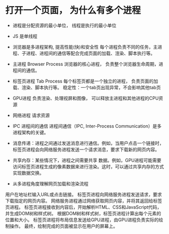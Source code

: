 # 打开一个页面， 为什么有多个进程
- 进程是分配资源的最小单位， 线程是执行的最小单位

- JS 是单线程
- 浏览器是多进程架构, 提高性能(快)和安全性
  每个进程负责不同的任务，主进程、子进程、进程间的通信等配合完成页面的加载、渲染、脚本执行等。
- 主进程 Browser Process 
  浏览器的核心进程， 负责整个浏览器生命周期，进程间的通信。
- 标签页进程 Tab Process
  每个标签页都是一个独立的进程， 负责页面的加载、渲染、脚本执行等。
  稳定性：一个tab页出现异常，不会影响其他tab页
- GPU进程
 负责渲染、处理视屏和图像， 可以释放主进程和其他进程的CPU资源
- 网络进程
 请求资源

- IPC 进程间的通信
进程间通信（IPC, Inter-Process Communication）是多进程架构的关键。
- 消息传递：进程之间通过发送消息进行通信。例如，当用户点击一个链接时，标签页进程会向网络服务进程发送一个请求消息，要求下载新的网页内容。
- 共享内存：某些情况下，进程之间需要共享
数据。例如，GPU进程可能需要访问标签页进程生成的像素数据来进行渲染。这时，可以通过共享内存的方式实现数据交换。



- 从多进程角度理解网页加载和渲染流程

用户在地址栏输入URL或点击链接。
标签页进程向网络服务进程发送请求，要求下载指定的网页内容。
网络服务进程通过网络获取网页内容，并将其返回给标签页进程。
标签页进程接收到内容后，开始解析HTML、CSS和JavaScript代码，并生成DOM树和样式树。
根据DOM树和样式树，标签页进程计算出每个元素的位置和大小。
标签页进程将布局信息发送给GPU进程，由GPU进程负责实际的绘制操作。
最终，绘制完成的页面被显示在用户的屏幕上。


